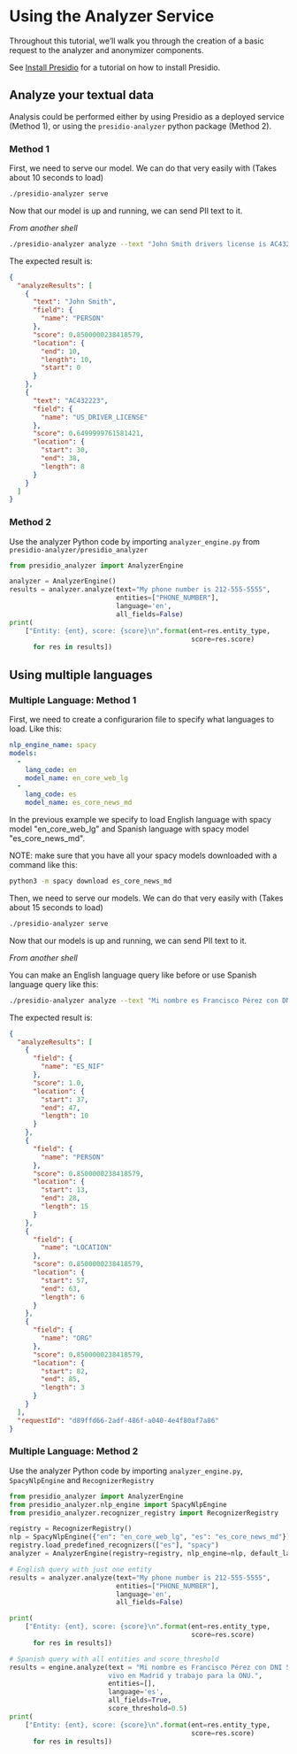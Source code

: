 # Using the Analyzer Service

Throughout this tutorial, we’ll walk you through the creation of a basic request to the analyzer and anonymizer components.

See [Install Presidio](deploy.md) for a tutorial on how to install Presidio.

## Analyze your textual data

Analysis could be performed either by using Presidio as a deployed service (Method 1), or using the `presidio-analyzer` python package (Method 2).

### Method 1

First, we need to serve our model. We can do that very easily with (Takes about 10 seconds to load)

```sh
./presidio-analyzer serve
```

Now that our model is up and running, we can send PII text to it.

_From another shell_

```sh
./presidio-analyzer analyze --text "John Smith drivers license is AC432223" --fields "PERSON" "US_DRIVER_LICENSE"
```

The expected result is:

```json
{
  "analyzeResults": [
    {
      "text": "John Smith",
      "field": {
        "name": "PERSON"
      },
      "score": 0.8500000238418579,
      "location": {
        "end": 10,
        "length": 10,
        "start": 0
      }
    },
    {
      "text": "AC432223",
      "field": {
        "name": "US_DRIVER_LICENSE"
      },
      "score": 0.6499999761581421,
      "location": {
        "start": 30,
        "end": 38,
        "length": 8
      }
    }
  ]
}
```

### Method 2

Use the analyzer Python code by importing `analyzer_engine.py` from `presidio-analyzer/presidio_analyzer`

```python
from presidio_analyzer import AnalyzerEngine

analyzer = AnalyzerEngine()
results = analyzer.analyze(text="My phone number is 212-555-5555",
                           entities=["PHONE_NUMBER"],
                           language='en',
                           all_fields=False)
print(
    ["Entity: {ent}, score: {score}\n".format(ent=res.entity_type,
                                              score=res.score)
      for res in results])
```

## Using multiple languages

### Multiple Language: Method 1

First, we need to create a configurarion file to specify what languages to load. Like this:

```spacy_multilingual.yaml
nlp_engine_name: spacy
models:
  -
    lang_code: en
    model_name: en_core_web_lg
  -
    lang_code: es
    model_name: es_core_news_md
```

In the previous example we specify to load English language with spacy model "en_core_web_lg" and Spanish language with spacy model "es_core_news_md".

NOTE: make sure that you have all your spacy models downloaded with a command like this:

```bash
python3 -m spacy download es_core_news_md
```

Then, we need to serve our models. We can do that very easily with (Takes about 15 seconds to load)

```sh
./presidio-analyzer serve
```

Now that our models is up and running, we can send PII text to it.

_From another shell_

You can make an English language query like before or use Spanish language query like this:

```sh
./presidio-analyzer analyze --text "Mi nombre es Francisco Pérez con DNI 55555555-K, vivo en Madrid y trabajo para la ONU." --fields "ES_NIF" "LOCATION" "ORG" "PERSON" --language "es"
````

The expected result is:

```json
{
  "analyzeResults": [
    {
      "field": {
        "name": "ES_NIF"
      },
      "score": 1.0,
      "location": {
        "start": 37,
        "end": 47,
        "length": 10
      }
    },
    {
      "field": {
        "name": "PERSON"
      },
      "score": 0.8500000238418579,
      "location": {
        "start": 13,
        "end": 28,
        "length": 15
      }
    },
    {
      "field": {
        "name": "LOCATION"
      },
      "score": 0.8500000238418579,
      "location": {
        "start": 57,
        "end": 63,
        "length": 6
      }
    },
    {
      "field": {
        "name": "ORG"
      },
      "score": 0.8500000238418579,
      "location": {
        "start": 82,
        "end": 85,
        "length": 3
      }
    }
  ],
  "requestId": "d89ffd66-2adf-486f-a040-4e4f80af7a86"
}
```

### Multiple Language: Method 2

Use the analyzer Python code by importing `analyzer_engine.py`, `SpacyNlpEngine` and `RecognizerRegistry`

```python
from presidio_analyzer import AnalyzerEngine
from presidio_analyzer.nlp_engine import SpacyNlpEngine
from presidio_analyzer.recognizer_registry import RecognizerRegistry

registry = RecognizerRegistry()
nlp = SpacyNlpEngine({"en": "en_core_web_lg", "es": "es_core_news_md"})
registry.load_predefined_recognizers(["es"], "spacy")
analyzer = AnalyzerEngine(registry=registry, nlp_engine=nlp, default_language="es")

# English query with just one entity
results = analyzer.analyze(text="My phone number is 212-555-5555",
                           entities=["PHONE_NUMBER"],
                           language='en',
                           all_fields=False)

print(
    ["Entity: {ent}, score: {score}\n".format(ent=res.entity_type,
                                              score=res.score)
      for res in results])

# Spanish query with all entities and score_threshold
results = engine.analyze(text = "Mi nombre es Francisco Pérez con DNI 55555555-K, \
                         vivo en Madrid y trabajo para la ONU.",
                         entities=[],
                         language='es',
                         all_fields=True,
                         score_threshold=0.5)
print(
    ["Entity: {ent}, score: {score}\n".format(ent=res.entity_type,
                                              score=res.score)
      for res in results])
```
